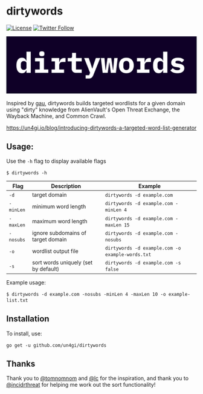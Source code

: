 # dirtywords
[![License](https://img.shields.io/badge/license-MIT-_red.svg)](https://opensource.org/licenses/MIT) [![Twitter Follow](https://img.shields.io/twitter/follow/un4gi_io?label=%40un4gi_io&style=social)](https://twitter.com/un4gi_io)

<img src="img/dirtywords.png">

Inspired by [gau](https://github.com/lc/gau), dirtywords builds targeted wordlists for a given domain using "dirty" knowledge from AlienVault's Open Threat Exchange, the Wayback Machine, and Common Crawl.

https://un4gi.io/blog/introducing-dirtywords-a-targeted-word-list-generator

## Usage:

Use the `-h` flag to display available flags
```
$ dirtywords -h
```
| Flag | Description | Example |
|------|-------------|---------|
| `-d` | target domain | `dirtywords -d example.com` |
| `-minLen` | minimum word length | `dirtywords -d example.com -minLen 4` |
| `-maxLen` | maximum word length | `dirtywords -d example.com -maxLen 15` |
| `-nosubs` | ignore subdomains of target domain | `dirtywords -d example.com -nosubs` |
| `-o` | wordlist output file | `dirtywords -d example.com -o example-words.txt` | 
| `-s` | sort words uniquely (set by default) | `dirtywords -d example.com -s false` |

Example usage:
```
$ dirtywords -d example.com -nosubs -minLen 4 -maxLen 10 -o example-list.txt
```

## Installation
To install, use:
```
go get -u github.com/un4gi/dirtywords
```

## Thanks
Thank you to [@tomnomnom](https://github.com/tomnomnom) and [@lc](https://github.com/lc) for the inspiration, and thank you to [@incidrthreat](https://github.com/incidrthreat) for helping me work out the sort functionality!
